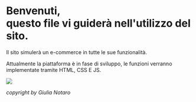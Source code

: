 <h1>Benvenuti, <br> questo file vi guiderà nell'utilizzo del sito.</h1>

<p>Il sito simulerà un e-commerce in tutte le sue funzionalità. 

Attualmente la piattaforma è in fase di sviluppo, le funzioni verranno implementate tramite HTML, CSS E JS.</p>

 
 



<img src="https://images.unsplash.com/photo-1498050108023-c5249f4df085?ixlib=rb-1.2.1&ixid=MnwxMjA3fDB8MHxwaG90by1wYWdlfHx8fGVufDB8fHx8&auto=format&fit=crop&w=1472&q=80">




*copyright by Giulia Notaro*

